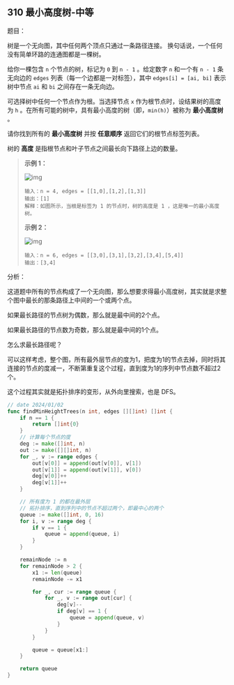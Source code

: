 ## 310 最小高度树-中等

题目：

树是一个无向图，其中任何两个顶点只通过一条路径连接。 换句话说，一个任何没有简单环路的连通图都是一棵树。

给你一棵包含 `n` 个节点的树，标记为 `0` 到 `n - 1` 。给定数字 `n` 和一个有 `n - 1` 条无向边的 `edges` 列表（每一个边都是一对标签），其中 `edges[i] = [ai, bi]` 表示树中节点 `ai` 和 `bi` 之间存在一条无向边。

可选择树中任何一个节点作为根。当选择节点 `x` 作为根节点时，设结果树的高度为 `h` 。在所有可能的树中，具有最小高度的树（即，`min(h)`）被称为 **最小高度树** 。

请你找到所有的 **最小高度树** 并按 **任意顺序** 返回它们的根节点标签列表。

树的 **高度** 是指根节点和叶子节点之间最长向下路径上边的数量。



> **示例 1：**
>
> ![img](https://assets.leetcode.com/uploads/2020/09/01/e1.jpg)
>
> ```
> 输入：n = 4, edges = [[1,0],[1,2],[1,3]]
> 输出：[1]
> 解释：如图所示，当根是标签为 1 的节点时，树的高度是 1 ，这是唯一的最小高度树。
> ```
>
> **示例 2：**
>
> ![img](https://assets.leetcode.com/uploads/2020/09/01/e2.jpg)
>
> ```
> 输入：n = 6, edges = [[3,0],[3,1],[3,2],[3,4],[5,4]]
> 输出：[3,4]
> ```



分析：

这道题中所有的节点构成了一个无向图，那么想要求得最小高度树，其实就是求整个图中最长的那条路径上中间的一个或两个点。

如果最长路径的节点树为偶数，那么就是最中间的2个点。

如果最长路径的节点数为奇数，那么就是最中间的1个点。

怎么求最长路径呢？

可以这样考虑，整个图，所有最外层节点的度为1，把度为1的节点去掉，同时将其连接的节点的度减一，不断第重复这个过程，直到度为1的序列中节点数不超过2个。

这个过程其实就是拓扑排序的变形，从外向里搜索，也是 DFS。

```go
// date 2024/01/02
func findMinHeightTrees(n int, edges [][]int) []int {
    if n == 1 {
        return []int{0}
    }
    // 计算每个节点的度
    deg := make([]int, n)
    out := make([][]int, n)
    for _, v := range edges {
        out[v[0]] = append(out[v[0]], v[1])
        out[v[1]] = append(out[v[1]], v[0])
        deg[v[0]]++
        deg[v[1]]++
    }

    // 所有度为 1 的都在最外层
    // 拓扑排序，直到序列中的节点不超过两个，即最中心的两个
    queue := make([]int, 0, 16)
    for i, v := range deg {
        if v == 1 {
            queue = append(queue, i)
        }
    }

    remainNode := n
    for remainNode > 2 {
        x1 := len(queue)
        remainNode -= x1

        for _, cur := range queue {
            for _, v := range out[cur] {
                deg[v]--
                if deg[v] == 1 {
                    queue = append(queue, v)
                }
            }
        }

        queue = queue[x1:]
    }

    return queue
}
```

